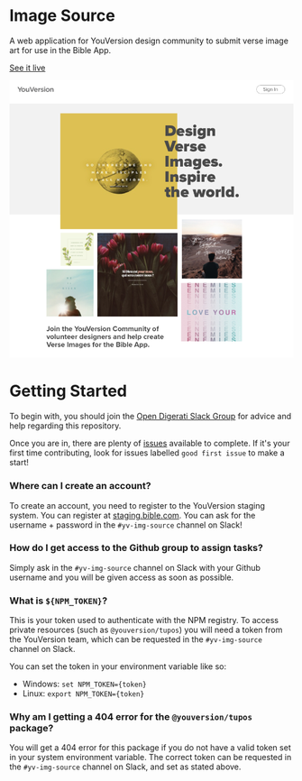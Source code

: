 # Image Source

A web application for YouVersion design community to submit verse image art for use in the Bible App.

[See it live](https://img-src.netlify.com/)

![](/ui-design/splash-page/desktop.png)

# Getting Started
To begin with, you should join the [Open Digerati Slack Group](https://opendigerati.slack.com) for advice and help regarding this repository.

Once you are in, there are plenty of [issues](https://github.com/lifechurch/img-src/issues) available to complete. If it's your first time contributing, look for issues labelled `good first issue` to make a start!

### Where can I create an account?
To create an account, you need to register to the YouVersion staging system. You can register at [staging.bible.com](https://staging.bible.com). You can ask for the username + password in the `#yv-img-source` channel on Slack!

### How do I get access to the Github group to assign tasks?
Simply ask in the `#yv-img-source` channel on Slack with your Github username and you will be given access as soon as possible.

### What is `${NPM_TOKEN}`?
This is your token used to authenticate with the NPM registry. To access private resources (such as `@youversion/tupos`) you will need a token from the YouVersion team, which can be requested in the `#yv-img-source` channel on Slack.

You can set the token in your environment variable like so:

* Windows: `set NPM_TOKEN={token}`
* Linux: `export NPM_TOKEN={token}`

### Why am I getting a 404 error for the `@youversion/tupos` package?
You will get a 404 error for this package if you do not have a valid token set in your system environment variable. The correct token can be requested in the `#yv-img-source` channel on Slack, and set as stated above.
